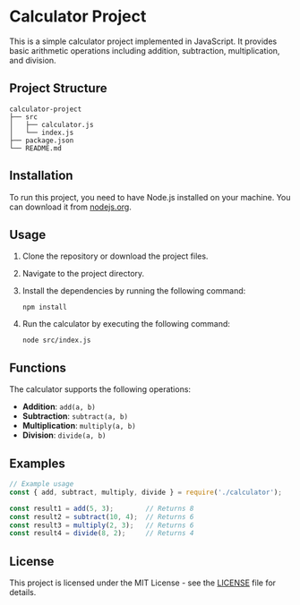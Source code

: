 # Calculator Project

This is a simple calculator project implemented in JavaScript. It provides basic arithmetic operations including addition, subtraction, multiplication, and division.

## Project Structure

```
calculator-project
├── src
│   ├── calculator.js
│   └── index.js
├── package.json
└── README.md
```

## Installation

To run this project, you need to have Node.js installed on your machine. You can download it from [nodejs.org](https://nodejs.org/).

## Usage

1. Clone the repository or download the project files.
2. Navigate to the project directory.
3. Install the dependencies by running the following command:

   ```
   npm install
   ```

4. Run the calculator by executing the following command:

   ```
   node src/index.js
   ```

## Functions

The calculator supports the following operations:

- **Addition**: `add(a, b)`
- **Subtraction**: `subtract(a, b)`
- **Multiplication**: `multiply(a, b)`
- **Division**: `divide(a, b)`

## Examples

```javascript
// Example usage
const { add, subtract, multiply, divide } = require('./calculator');

const result1 = add(5, 3);        // Returns 8
const result2 = subtract(10, 4);  // Returns 6
const result3 = multiply(2, 3);   // Returns 6
const result4 = divide(8, 2);     // Returns 4
```

## License

This project is licensed under the MIT License - see the [LICENSE](LICENSE) file for details.